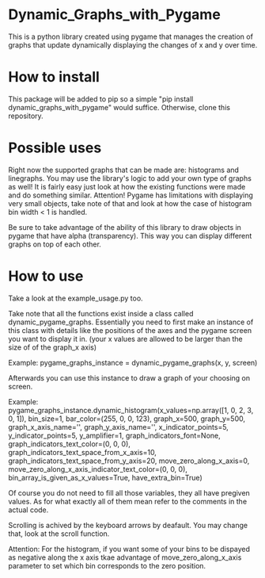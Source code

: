 # Dynamic_Graphs_with_Pygame
This is a python library created using pygame that manages the creation of graphs that update dynamically displaying the changes of x and y over time.

# How to install
This package will be added to pip so a simple "pip install dynamic_graphs_with_pygame" would suffice.
Otherwise, clone this repository.

# Possible uses
Right now the supported graphs that can be made are: histograms and linegraphs. 
You may use the library's logic to add your own type of graphs as well! 
It is fairly easy just look at how the existing functions were made and do something similar.
Attention! Pygame has limitations with displaying very small objects, take note of that and look at how the case of histogram bin width < 1 is handled.

Be sure to take advantage of the ability of this library to draw objects in pygame that have alpha (transparency).
This way you can display different graphs on top of each other.

# How to use
Take a look at the example_usage.py too.

Take note that all the functions exist inside a class called dynamic_pygame_graphs.
Essentially you need to first make an instance of this class with details like the positions of the axes and the pygame screen you want to display it in. (your x values are allowed to be larger than the size of of the graph_x axis)

Example:
pygame_graphs_instance = dynamic_pygame_graphs(x, y, screen)

Afterwards you can use this instance to draw a graph of your choosing on screen.

Example:
pygame_graphs_instance.dynamic_histogram(x_values=np.array([1, 0, 2, 3, 0, 1]),
                                         bin_size=1,
                                         bar_color=(255, 0, 0, 123),
                                         graph_x=500,
                                         graph_y=500,
                                         graph_x_axis_name='',
                                         graph_y_axis_name='',
                                         x_indicator_points=5,
                                         y_indicator_points=5,
                                         y_amplifier=1,
                                         graph_indicators_font=None,
                                         graph_indicators_text_color=(0, 0, 0),
                                         graph_indicators_text_space_from_x_axis=10,
                                         graph_indicators_text_space_from_y_axis=20,
                                         move_zero_along_x_axis=0,
                                         move_zero_along_x_axis_indicator_text_color=(0, 0, 0),
                                         bin_array_is_given_as_x_values=True,
                                         have_extra_bin=True)

Of course you do not need to fill all those variables, they all have pregiven values.
As for what exactly all of them mean refer to the comments in the actual code.

Scrolling is achived by the keyboard arrows by deafault. 
You may change that, look at the scroll function.

Attention: For the histogram, if you want some of your bins to be dispayed as negative along the x axis tkae advantage of move_zero_along_x_axis parameter to set which bin corresponds to the zero position.
